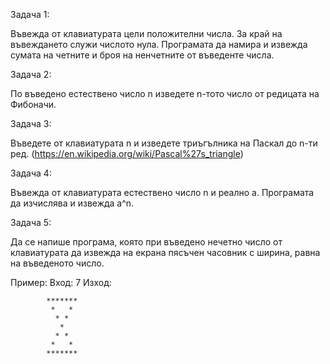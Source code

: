 Задача 1:

Въвежда от клавиатурата цели положителни числа. За край на въвеждането служи числото нула. Програмата да намира и извежда сумата на четните и броя на ненчетните от въведенте числа.

Задача 2:

По въведено естествено число n изведете n-тото число от редицата на Фибоначи.

Задача 3:

Въведете от клавиатурата n и изведете триъгълника на Паскал до n-ти ред.
(https://en.wikipedia.org/wiki/Pascal%27s_triangle)

Задача 4:

Въвежда от клавиатурата естествено число n и реално a. Програмата да изчислява и извежда а^n.

Задача 5: 

Да се напише програма, която при въведено нечетно число от клавиатурата да извежда на екрана пясъчен часовник с ширина, равна на въведеното число.

Пример: 
Вход: 7
Изход: 

            *******
             *   *
              * *
               *               
              * *
             *   *
            *******
            
